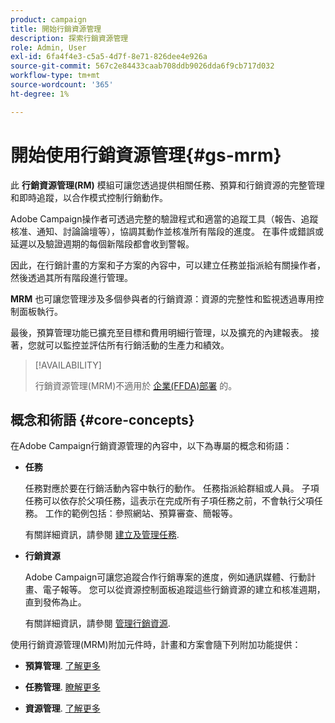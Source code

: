 ```yaml
---
product: campaign
title: 開始行銷資源管理
description: 探索行銷資源管理
role: Admin, User
exl-id: 6fa4f4e3-c5a5-4d7f-8e71-826dee4e926a
source-git-commit: 567c2e84433caab708ddb9026dda6f9cb717d032
workflow-type: tm+mt
source-wordcount: '365'
ht-degree: 1%

---
```


# 開始使用行銷資源管理{#gs-mrm}

此 **行銷資源管理(RM)** 模組可讓您透過提供相關任務、預算和行銷資源的完整管理和即時追蹤，以合作模式控制行銷動作。

Adobe Campaign操作者可透過完整的驗證程式和適當的追蹤工具（報告、追蹤核准、通知、討論論壇等），協調其動作並核准所有階段的進度。 在事件或錯誤或延遲以及驗證週期的每個新階段都會收到警報。

因此，在行銷計畫的方案和子方案的內容中，可以建立任務並指派給有關操作者，然後透過其所有階段進行管理。

**MRM** 也可讓您管理涉及多個參與者的行銷資源：資源的完整性和監視透過專用控制面板執行。

最後，預算管理功能已擴充至目標和費用明細行管理，以及擴充的內建報表。 接著，您就可以監控並評估所有行銷活動的生產力和績效。

>[!AVAILABILITY]
>
>行銷資源管理(MRM)不適用於 [企業(FFDA)部署](../../v8/architecture/enterprise-deployment.md) 的。

## 概念和術語 {#core-concepts}

在Adobe Campaign行銷資源管理的內容中，以下為專屬的概念和術語：

* **任務**

  任務對應於要在行銷活動內容中執行的動作。 任務指派給群組或人員。 子項任務可以依存於父項任務，這表示在完成所有子項任務之前，不會執行父項任務。 工作的範例包括：參照網站、預算審查、簡報等。

  有關詳細資訊，請參閱 [建立及管理任務](creating-and-managing-tasks.md).

* **行銷資源**

  Adobe Campaign可讓您追蹤合作行銷專案的進度，例如通訊媒體、行動計畫、電子報等。 您可以從資源控制面板追蹤這些行銷資源的建立和核准週期，直到發佈為止。

  有關詳細資訊，請參閱 [管理行銷資源](managing-marketing-resources.md).

<!--
>[!NOTE]
>
>For more on Adobe Campaign workspace, refer to [this section](../../platform/using/adobe-campaign-workspace.md).
>  
>Deliveries and communication channels are detailed in [this section](../../delivery/using/steps-about-delivery-creation-steps.md).  
>
>Marketing campaign functionalities are detailed in [this section](../../campaign/using/accessing-marketing-campaigns.md).
-->

使用行銷資源管理(MRM)附加元件時，計畫和方案會隨下列附加功能提供：

* **預算管理**. [了解更多](controlling-costs.md)

* **任務管理**. [瞭解更多](creating-and-managing-tasks.md)

* **資源管理**. [了解更多](managing-marketing-resources.md)
